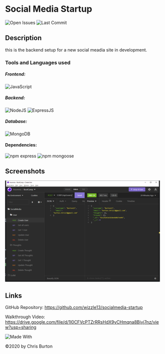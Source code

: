 
  # Social Media Startup
  

  ![Open Issues](https://img.shields.io/github/issues-raw/wizzle13/socialmedia-startup?style=plastic)
  ![Last Commit](https://img.shields.io/github/last-commit/wizzle13/socialmedia-startup?style=plastic)
  ## Description
  this is the backend setup for a new social meadia site in development.

  ### Tools and Languages used
  
   ##### Frontend:
![JavaScript](https://img.shields.io/badge/-JavaScript-F7DF1E?style=plastic&logo=Javascript&logoColor=white)

##### Backend:
![NodeJS](https://img.shields.io/badge/Node.js-43853D?style=plastic&logo=node.js&logoColor=white)
![ExpressJS](https://img.shields.io/badge/Express.js-404D59?style=plastic)


##### Database:  
![MongoDB](https://img.shields.io/badge/MongoDB-4EA94B?style=plastic&logo=mongodb&logoColor=white) 

#### Dependencies:
![npm express](https://img.shields.io/npm/v/express?label=express&style=plastic)
![npm mongoose](https://img.shields.io/npm/v/mongoose?label=mongoose&style=plastic)
  

  ## Screenshots
  <img src = "./screenshot.png">

  

  ## Links
  GitHub Repository: https://github.com/wizzle13/socialmedia-startup

  Walkthrough Video: https://drive.google.com/file/d/1l0CFVcPTZrRRsHdX9yCHmqna8Bjvj7nz/view?usp=sharing


![Made With](https://img.shields.io/badge/Made%20with-Ultimate%20README%20Generator-blue?style=plastic)

  &copy;2020 by Chris Burton
